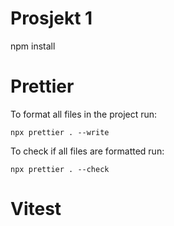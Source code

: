 # Prosjekt 1

npm install

# Prettier

To format all files in the project run:

```
npx prettier . --write
```

To check if all files are formatted run:

```
npx prettier . --check
```
# Vitest 

